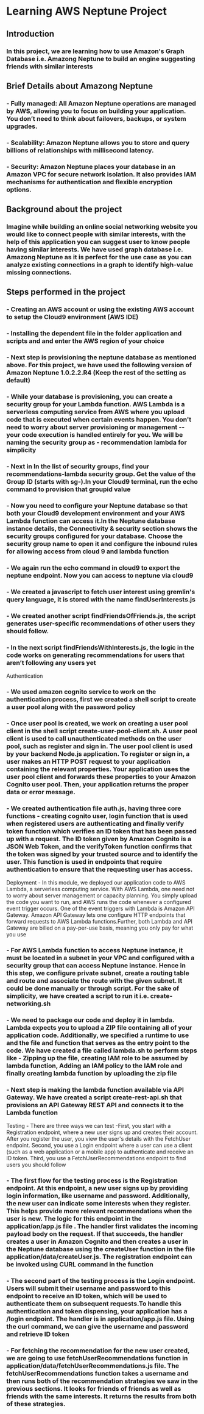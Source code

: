 # Learning AWS Neptune Project

## Introduction

### In this project, we are learning how to use Amazon's Graph Database i.e. Amazong Neptune to build an engine suggesting friends with similar interests

## Brief Details about Amazong Neptune
### - Fully managed: All Amazon Neptune operations are managed by AWS, allowing you to focus on building your application. You don’t need to think about failovers, backups, or system upgrades.
### - Scalability: Amazon Neptune allows you to store and query billions of relationships with millisecond latency.
### - Security: Amazon Neptune places your database in an Amazon VPC for secure network isolation. It also provides IAM mechanisms for authentication and flexible encryption options.

## Background about the project

### Imagine while building an online social networking website you would like to connect people with similar interests, with the help of this application you can suggest user to know people having similar interests. We have used graph database i.e. Amazong Neptune as it is perfect for the use case as you can analyze existing connections in a graph to identify high-value missing connections.

## Steps performed in the project

### - Creating an AWS account or using the existing AWS account to setup the Cloud9 environment (AWS IDE)
### - Installing the dependent file in the folder application and scripts and and enter the AWS region of your choice
### - Next step is provisioning the neptune database as mentioned above. For this project, we have used the following version of Amazon Neptune 1.0.2.2.R4 (Keep the rest of the setting as default)
### - While your database is provisioning, you can create a security group for your Lambda function. AWS Lambda is a serverless computing service from AWS where you upload code that is executed when certain events happen. You don't need to worry about server provisioning or management -- your code execution is handled entirely for you. We will be naming the security group as - recommendation lambda for simplicity
### - Next in In the list of security groups, find your recommendations-lambda security group. Get the value of the Group ID (starts with sg-).In your Cloud9 terminal, run the echo command to provision that groupid value
### - Now you need to configure your Neptune database so that both your Cloud9 development environment and your AWS Lambda function can access it.In the Neptune database instance details, the Connectivity & security section shows the security groups configured for your database. Choose the security group name to open it and configure the inbound rules for allowing access from cloud 9 and lambda function
### - We again run the echo command in cloud9 to export the neptune endpoint. Now you can access to neptune via cloud9
### - We created a javascript to fetch user interest using gremlin's query language, it is stored with the name findUserInterests.js
### - We created another script findFriendsOfFriends.js, the script generates user-specific recommendations of other users they should follow.
### - In the next script findFriendsWithInterests.js, the logic in the code works on generating recommendations for users that aren’t following any users yet
Authentication
### - We used amazon cognito service to work on the authentication process, first we created a shell script to create a user pool along with the password policy
### - Once user pool is created, we work on creating a user pool client in the shell script create-user-pool-client.sh. A user pool client is used to call unauthenticated methods on the user pool, such as register and sign in. The user pool client is used by your backend Node.js application. To register or sign in, a user makes an HTTP POST request to your application containing the relevant properties. Your application uses the user pool client and forwards these properties to your Amazon Cognito user pool. Then, your application returns the proper data or error message.
### - We created authentication file auth.js, having three core functions - creating cognito user, login function that is used when registered users are authenticating and finally verify token function which verifies an ID token that has been passed up with a request. The ID token given by Amazon Cognito is a JSON Web Token, and the verifyToken function confirms that the token was signed by your trusted source and to identify the user. This function is used in endpoints that require authentication to ensure that the requesting user has access.
Deployment - In this module, we deployed our application code to AWS Lambda, a serverless computing service. With AWS Lambda, one need not to worry about server management or capacity planning. You simply upload the code you want to run, and AWS runs the code whenever a configured event trigger occurs.
One of the event triggers with Lambda is Amazon API Gateway. Amazon API Gateway lets one configure HTTP endpoints that forward requests to AWS Lambda functions.Further, both Lambda and API Gateway are billed on a pay-per-use basis, meaning you only pay for what you use

### - For AWS Lambda function to access Neptune instance, it must be located in a subnet in your VPC and configured with a security group that can access Neptune instance. Hence in this step, we configure private subnet, create a routing table and route and associate the route with the given subnet. It could be done manually or through script. For the sake of simplicity, we have created a script to run it i.e. create-networking.sh
### - We need to package our code and deploy it in lambda. Lambda expects you to upload a ZIP file containing all of your application code. Additionally, we specified a runtime to use and the file and function that serves as the entry point to the code. We have created a file called lambda.sh to perform steps like - Zipping up the file, creating IAM role to be assumed by lambda function, Adding an IAM policy to the IAM role and finally creating lambda function by uploading the zip file
### - Next step is making the lambda function available via API Gateway. We have created a script create-rest-api.sh that provisions an API Gateway REST API and connects it to the Lambda function

Testing - There are three ways we can test -First, you start with a Registration endpoint, where a new user signs up and creates their account. After you register the user, you view the user's details with the FetchUser endpoint.
Second, you use a Login endpoint where a user can use a client (such as a web application or a mobile app) to authenticate and receive an ID token.
Third, you use a FetchUserRecommendations endpoint to find users you should follow

### - The first flow for the testing process is the Registration endpoint. At this endpoint, a new user signs up by providing login information, like username and password. Additionally, the new user can indicate some interests when they register. This helps provide more relevant recommendations when the user is new. The logic for this endpoint in the application/app.js file . The handler first validates the incoming payload body on the request. If that succeeds, the handler creates a user in Amazon Cognito and then creates a user in the Neptune database using the createUser function in the file application/data/createUser.js. The registration endpoint can be invoked using CURL command in the function
### - The second part of the testing process is the Login endpoint. Users will submit their username and password to this endpoint to receive an ID token, which will be used to authenticate them on subsequent requests.To handle this authentication and token dispensing, your application has a /login endpoint. The handler is in application/app.js file. Using the curl command, we can give the username and password and retrieve ID token
### - For fetching the recommendation for the new user created, we are going to use fetchUserRecommendations function in application/data/fetchUserRecommendations.js file. The fetchUserRecommendations function takes a username and then runs both of the recommendation strategies we saw in the previous sections. It looks for friends of friends as well as friends with the same interests. It returns the results from both of these strategies.
 

